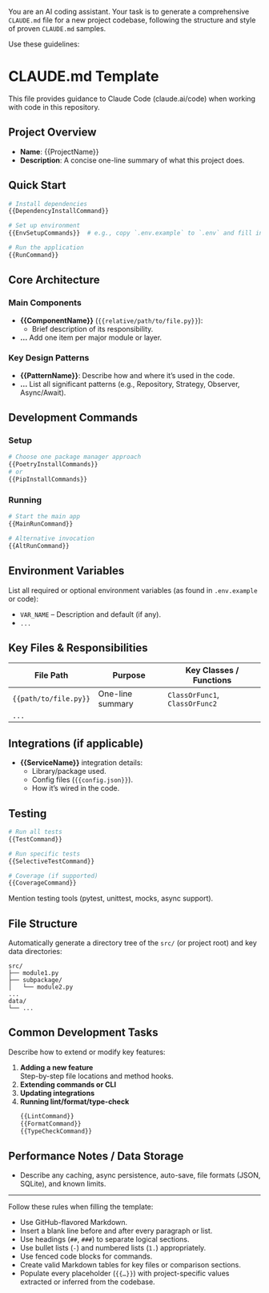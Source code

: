 You are an AI coding assistant. Your task is to generate a comprehensive `CLAUDE.md` file for a new project codebase, following the structure and style of proven `CLAUDE.md` samples.  

Use these guidelines:

# CLAUDE.md Template

This file provides guidance to Claude Code (claude.ai/code) when working with code in this repository.

## Project Overview

- **Name**: {{ProjectName}}  
- **Description**: A concise one-line summary of what this project does.

## Quick Start

```bash
# Install dependencies
{{DependencyInstallCommand}}

# Set up environment
{{EnvSetupCommands}}  # e.g., copy `.env.example` to `.env` and fill in secrets

# Run the application
{{RunCommand}}
```

## Core Architecture

### Main Components

- **{{ComponentName}}** (`{{relative/path/to/file.py}}`): 
  - Brief description of its responsibility.
- **...** Add one item per major module or layer.

### Key Design Patterns

- **{{PatternName}}**: Describe how and where it’s used in the code.
- **...** List all significant patterns (e.g., Repository, Strategy, Observer, Async/Await).

## Development Commands

### Setup

```bash
# Choose one package manager approach
{{PoetryInstallCommands}}
# or
{{PipInstallCommands}}
```

### Running

```bash
# Start the main app
{{MainRunCommand}}

# Alternative invocation
{{AltRunCommand}}
```

## Environment Variables

List all required or optional environment variables (as found in `.env.example` or code):

- `VAR_NAME` – Description and default (if any).
- `...`

## Key Files & Responsibilities

| File Path                     | Purpose                                | Key Classes / Functions         |
|-------------------------------|----------------------------------------|---------------------------------|
| `{{path/to/file.py}}`         | One-line summary                       | `ClassOrFunc1`, `ClassOrFunc2`  |
| `...`                         |                                        |                                 |

## Integrations (if applicable)

- **{{ServiceName}}** integration details:
  - Library/package used.
  - Config files (`{{config.json}}`).
  - How it’s wired in the code.

## Testing

```bash
# Run all tests
{{TestCommand}}

# Run specific tests
{{SelectiveTestCommand}}

# Coverage (if supported)
{{CoverageCommand}}
```

Mention testing tools (pytest, unittest, mocks, async support).

## File Structure

Automatically generate a directory tree of the `src/` (or project root) and key data directories:

```
src/
├── module1.py
├── subpackage/
│   └── module2.py
...
data/
└── ...
```

## Common Development Tasks

Describe how to extend or modify key features:

1. **Adding a new feature**  
   Step-by-step file locations and method hooks.
2. **Extending commands or CLI**  
3. **Updating integrations**  
4. **Running lint/format/type-check**  
   ```bash
   {{LintCommand}}
   {{FormatCommand}}
   {{TypeCheckCommand}}
   ```

## Performance Notes / Data Storage

- Describe any caching, async persistence, auto-save, file formats (JSON, SQLite), and known limits.

---

Follow these rules when filling the template:

- Use GitHub-flavored Markdown.
- Insert a blank line before and after every paragraph or list.
- Use headings (`##`, `###`) to separate logical sections.
- Use bullet lists (`-`) and numbered lists (`1.`) appropriately.
- Use fenced code blocks for commands.
- Create valid Markdown tables for key files or comparison sections.
- Populate every placeholder (`{{…}}`) with project-specific values extracted or inferred from the codebase.

